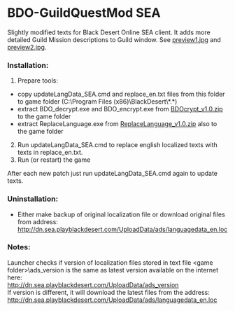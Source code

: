 # BDO-GuildQuestMod SEA
Slightly modified texts for Black Desert Online SEA client. It adds more detailed Guild Mission descriptions to Guild window. See [preview1.jpg](https://github.com/AMGarkin/BDO-GuildQuestMod/blob/master/preview/preview1.jpg) and [preview2.jpg](https://github.com/AMGarkin/BDO-GuildQuestMod/blob/master/preview/preview2.jpg).

### Installation:
1) Prepare tools:
- copy updateLangData_SEA.cmd and replace_en.txt files from this folder to game folder (C:\Program Files (x86)\BlackDesert\\\*.\*)
- extract BDO_decrypt.exe and BDO_encrypt.exe from [BDOcrypt_v1.0.zip](https://github.com/AMGarkin/BDOcrypt/releases/download/1.0/BDOcrypt_v1.0.zip) to the game folder
- extract ReplaceLanguage.exe from [ReplaceLanguage_v1.0.zip](https://github.com/AMGarkin/ReplaceLanguage/releases/download/1.0a/ReplaceLanguage_v1.0.zip) also to the game folder
2) Run updateLangData_SEA.cmd to replace english localized texts with texts in replace_en.txt.
3) Run (or restart) the game

After each new patch just run updateLangData_SEA.cmd again to update texts.


### Uninstallation:
- Either make backup of original localization file or download original files from address:<br>
http://dn.sea.playblackdesert.com/UploadData/ads/languagedata_en.loc



### Notes:
Launcher checks if version of localization files stored in text file \<game folder\>\\ads_version is the same as latest version available on the internet here:<br>
http://dn.sea.playblackdesert.com/UploadData/ads_version<br>
If version is different, it will download the latest files from the address:<br>
http://dn.sea.playblackdesert.com/UploadData/ads/languagedata_en.loc
